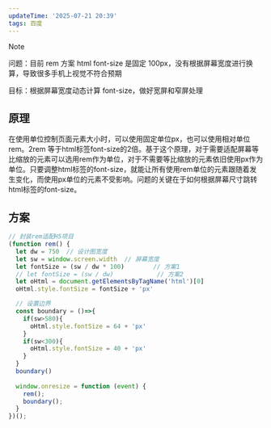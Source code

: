 ```yaml
---
updateTime: '2025-07-21 20:39'
tags: 百度
---
```

> [!NOTE]
>
> 问题：目前 rem 方案 html font-size 是固定 100px，没有根据屏幕宽度进行换算，导致很多手机上视觉不符合预期
>
> 目标：根据屏幕宽度动态计算 font-size，做好宽屏和窄屏处理

## 原理

在使用单位控制页面元素大小时，可以使用固定单位px，也可以使用相对单位rem。2rem 等于html标签font-size的2倍。基于这个原理，对于需要适配屏幕等比缩放的元素可以选用rem作为单位，对于不需要等比缩放的元素依旧使用px作为单位。只要调整html标签的font-size，就能让所有使用rem单位的元素跟随着发生变化，而使用px单位的元素不受影响。问题的关键在于如何根据屏幕尺寸跳转html标签的font-size。


## 方案
```javascript
// 封装rem适配H5项目
(function rem() { 
  let dw = 750  // 设计图宽度
  let sw = window.screen.width  // 屏幕宽度
  let fontSize = (sw / dw * 100)        // 方案1
  // let fontSize = (sw / dw)            // 方案2
  let oHtml = document.getElementsByTagName('html')[0]
  oHtml.style.fontSize = fontSize + 'px'

  // 设置边界
  const boundary = ()=>{
    if(sw>580){
      oHtml.style.fontSize = 64 + 'px'
    }
    if(sw<300){
      oHtml.style.fontSize = 40 + 'px'
    }
  }
  boundary()
  
  window.onresize = function (event) {
    rem();
    boundary();
  }
})();

```
